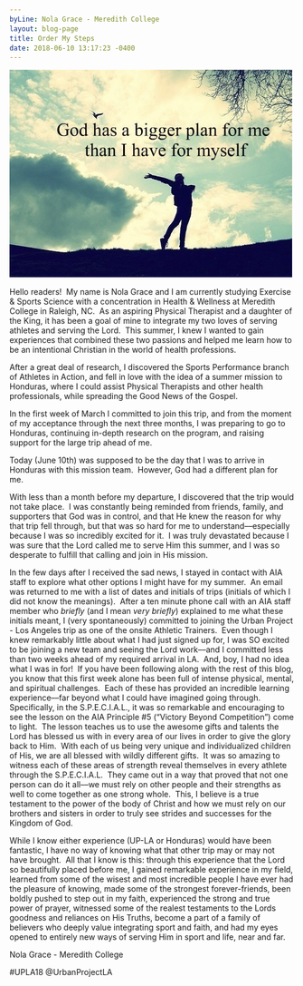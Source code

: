 ```yaml
---
byLine: Nola Grace - Meredith College
layout: blog-page
title: Order My Steps
date: 2018-06-10 13:17:23 -0400
---
```

![](/uploads/2018/06/10/image2.jpeg)

Hello readers!  My name is Nola Grace and I am currently studying Exercise & Sports Science with a concentration in Health & Wellness at Meredith College in Raleigh, NC.  As an aspiring Physical Therapist and a daughter of the King, it has been a goal of mine to integrate my two loves of serving athletes and serving the Lord.  This summer, I knew I wanted to gain experiences that combined these two passions and helped me learn how to be an intentional Christian in the world of health professions.  

After a great deal of research, I discovered the Sports Performance branch of Athletes in Action, and fell in love with the idea of a summer mission to Honduras, where I could assist Physical Therapists and other health professionals, while spreading the Good News of the Gospel.  

In the first week of March I committed to join this trip, and from the moment of my acceptance through the next three months, I was preparing to go to Honduras, continuing in-depth research on the program, and raising support for the large trip ahead of me.   

Today (June 10th) was supposed to be the day that I was to arrive in Honduras with this mission team.  However, God had a different plan for me. 

With less than a month before my departure, I discovered that the trip would not take place.  I was constantly being reminded from friends, family, and supporters that God was in control, and that He knew the reason for why that trip fell through, but that was so hard for me to understand––especially because I was so incredibly excited for it.  I was truly devastated because I was sure that the Lord called me to serve Him this summer, and I was so desperate to fulfill that calling and join in His mission.  

In the few days after I received the sad news, I stayed in contact with AIA staff to explore what other options I might have for my summer.  An email was returned to me with a list of dates and initials of trips (initials of which I did not know the meanings).  After a ten minute phone call with an AIA staff member who _briefly_ (and I mean _very briefly_) explained to me what these initials meant, I (very spontaneously) committed to joining the Urban Project - Los Angeles trip as one of the onsite Athletic Trainers.  Even though I knew remarkably little about what I had just signed up for, I was SO excited to be joining a new team and seeing the Lord work––and I committed less than two weeks ahead of my required arrival in LA.  And, boy, I had no idea what I was in for!  If you have been following along with the rest of this blog, you know that this first week alone has been full of intense physical, mental, and spiritual challenges.  Each of these has provided an incredible learning experience––far beyond what I could have imagined going through.  Specifically, in the S.P.E.C.I.A.L., it was so remarkable and encouraging to see the lesson on the AIA Principle #5 (“Victory Beyond Competition”) come to light.  The lesson teaches us to use the awesome gifts and talents the Lord has blessed us with in every area of our lives in order to give the glory back to Him.  With each of us being very unique and individualized children of His, we are all blessed with wildly different gifts.  It was so amazing to witness each of these areas of strength reveal themselves in every athlete through the S.P.E.C.I.A.L.  They came out in a way that proved that not one person can do it all––we must rely on other people and their strengths as well to come together as one strong whole.  This, I believe is a true testament to the power of the body of Christ and how we must rely on our brothers and sisters in order to truly see strides and successes for the Kingdom of God.  

While I know either experience (UP-LA or Honduras) would have been fantastic, I have no way of knowing what that other trip may or may not have brought.  All that I know is this: through this experience that the Lord so beautifully placed before me, I gained remarkable experience in my field, learned from some of the wisest and most incredible people I have ever had the pleasure of knowing, made some of the strongest forever-friends, been boldly pushed to step out in my faith, experienced the strong and true power of prayer, witnessed some of the realest testaments to the Lords goodness and reliances on His Truths, become a part of a family of believers who deeply value integrating sport and faith, and had my eyes opened to entirely new ways of serving Him in sport and life, near and far.  

Nola Grace - Meredith College 

\#UPLA18 @UrbanProjectLA